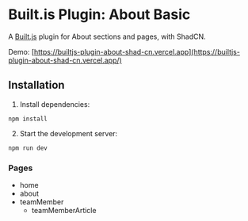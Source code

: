 # Built.is Plugin: About Basic

A [Built.js](https://builtjs.com) plugin for About sections and pages, with ShadCN.

Demo: [https://builtjs-plugin-about-shad-cn.vercel.app](https://builtjs-plugin-about-shad-cn.vercel.app/)

## Installation
1. Install dependencies:
```
npm install
```
2. Start the development server:
```
npm run dev
```

### Pages
- home
- about
- teamMember
  - teamMemberArticle
